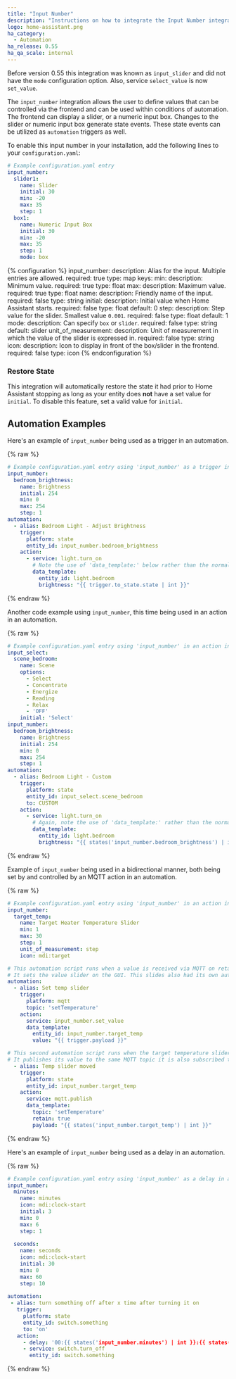 ```yaml
---
title: "Input Number"
description: "Instructions on how to integrate the Input Number integration into Home Assistant."
logo: home-assistant.png
ha_category:
  - Automation
ha_release: 0.55
ha_qa_scale: internal
---
```


<div class='note'>

Before version 0.55 this integration was known as `input_slider` and did not have the `mode` configuration option. Also, service `select_value` is now `set_value`.

</div>

The `input_number` integration allows the user to define values that can be controlled via the frontend and can be used within conditions of automation. The frontend can display a slider, or a numeric input box. Changes to the slider or numeric input box generate state events. These state events can be utilized as `automation` triggers as well.

To enable this input number in your installation, add the following lines to your `configuration.yaml`:

```yaml
# Example configuration.yaml entry
input_number:
  slider1:
    name: Slider
    initial: 30
    min: -20
    max: 35
    step: 1
  box1:
    name: Numeric Input Box
    initial: 30
    min: -20
    max: 35
    step: 1
    mode: box
```

{% configuration %}
  input_number:
    description: Alias for the input. Multiple entries are allowed.
    required: true
    type: map
    keys:
      min:
        description: Minimum value.
        required: true
        type: float
      max:
        description: Maximum value.
        required: true
        type: float
      name:
        description: Friendly name of the input.
        required: false
        type: string
      initial:
        description: Initial value when Home Assistant starts.
        required: false
        type: float
        default: 0
      step:
        description: Step value for the slider. Smallest value `0.001`.
        required: false
        type: float
        default: 1
      mode:
        description: Can specify `box` or `slider`.
        required: false
        type: string
        default: slider
      unit_of_measurement:
        description: Unit of measurement in which the value of the slider is expressed in.
        required: false
        type: string
      icon:
        description: Icon to display in front of the box/slider in the frontend.
        required: false
        type: icon
{% endconfiguration %}

### Restore State

This integration will automatically restore the state it had prior to Home Assistant stopping as long as your entity does **not** have a set value for `initial`. To disable this feature, set a valid value for `initial`.

## Automation Examples

Here's an example of `input_number` being used as a trigger in an automation.

{% raw %}
```yaml
# Example configuration.yaml entry using 'input_number' as a trigger in an automation
input_number:
  bedroom_brightness:
    name: Brightness
    initial: 254
    min: 0
    max: 254
    step: 1
automation:
  - alias: Bedroom Light - Adjust Brightness
    trigger:
      platform: state
      entity_id: input_number.bedroom_brightness
    action:
      - service: light.turn_on
        # Note the use of 'data_template:' below rather than the normal 'data:' if you weren't using an input variable
        data_template:
          entity_id: light.bedroom
          brightness: "{{ trigger.to_state.state | int }}"
```
{% endraw %}

Another code example using `input_number`, this time being used in an action in an automation.

{% raw %}
```yaml
# Example configuration.yaml entry using 'input_number' in an action in an automation
input_select:
  scene_bedroom:
    name: Scene
    options:
      - Select
      - Concentrate
      - Energize
      - Reading
      - Relax
      - 'OFF'
    initial: 'Select'
input_number:
  bedroom_brightness:
    name: Brightness
    initial: 254
    min: 0
    max: 254
    step: 1
automation:
  - alias: Bedroom Light - Custom
    trigger:
      platform: state
      entity_id: input_select.scene_bedroom
      to: CUSTOM
    action:
      - service: light.turn_on
        # Again, note the use of 'data_template:' rather than the normal 'data:' if you weren't using an input variable.
        data_template:
          entity_id: light.bedroom
          brightness: "{{ states('input_number.bedroom_brightness') | int }}"
```
{% endraw %}

Example of `input_number` being used in a bidirectional manner, both being set by and controlled by an MQTT action in an automation.

{% raw %}
```yaml
# Example configuration.yaml entry using 'input_number' in an action in an automation
input_number:
  target_temp:
    name: Target Heater Temperature Slider
    min: 1
    max: 30
    step: 1
    unit_of_measurement: step  
    icon: mdi:target

# This automation script runs when a value is received via MQTT on retained topic: setTemperature
# It sets the value slider on the GUI. This slides also had its own automation when the value is changed.
automation:
  - alias: Set temp slider
    trigger:
      platform: mqtt
      topic: 'setTemperature'
    action:
      service: input_number.set_value
      data_template:
        entity_id: input_number.target_temp
        value: "{{ trigger.payload }}"

# This second automation script runs when the target temperature slider is moved.
# It publishes its value to the same MQTT topic it is also subscribed to.
  - alias: Temp slider moved
    trigger:
      platform: state
      entity_id: input_number.target_temp
    action:
      service: mqtt.publish
      data_template:
        topic: 'setTemperature'
        retain: true
        payload: "{{ states('input_number.target_temp') | int }}"
```
{% endraw %}

Here's an example of `input_number` being used as a delay in an automation.

{% raw %}
```yaml
# Example configuration.yaml entry using 'input_number' as a delay in an automation
input_number:
  minutes:
    name: minutes
    icon: mdi:clock-start
    initial: 3
    min: 0
    max: 6
    step: 1
    
  seconds:
    name: seconds
    icon: mdi:clock-start
    initial: 30
    min: 0
    max: 60
    step: 10
    
automation:
 - alias: turn something off after x time after turning it on
   trigger:
     platform: state
     entity_id: switch.something
     to: 'on'
   action:
     - delay: '00:{{ states('input_number.minutes') | int }}:{{ states('input_number.seconds') | int }}'
     - service: switch.turn_off
       entity_id: switch.something
```
{% endraw %}

